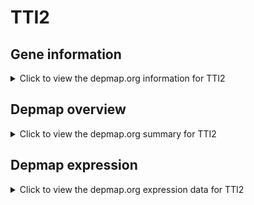 <h1>TTI2</h1>

<h2>Gene information</h2>
<details>
  <summary>Click to view the depmap.org information for TTI2</summary>
  <iframe src="https://depmap.org/portal/gene/TTI2?tab=about" style="border:none;width:100%;height:800px"></iframe>
</details>

<h2>Depmap overview</h2>
<details>
  <summary>Click to view the depmap.org summary for TTI2</summary>
  <iframe src="https://depmap.org/portal/gene/TTI2?tab=overview" style="border:none;width:100%;height:800px"></iframe>
</details>

<h2>Depmap expression</h2>
<details>
  <summary>Click to view the depmap.org expression data for TTI2</summary>
  <iframe src="https://depmap.org/portal/gene/TTI2?tab=characterization" style="border:none;width:100%;height:800px"></iframe>
</details>


<!--
<h2>Reactome Pathway diagram</h2>
PNAME
-->


